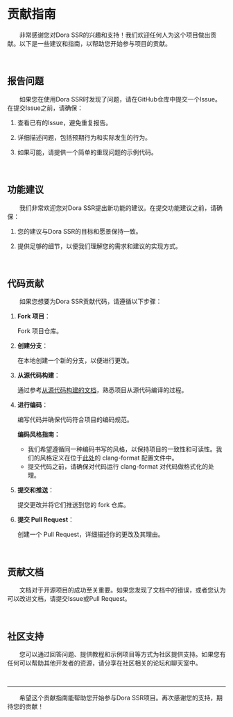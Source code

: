 # 贡献指南

&emsp;&emsp;非常感谢您对Dora SSR的兴趣和支持！我们欢迎任何人为这个项目做出贡献。以下是一些建议和指南，以帮助您开始参与项目的贡献。

<br>

## 报告问题

&emsp;&emsp;如果您在使用Dora SSR时发现了问题，请在GitHub仓库中提交一个Issue。在提交Issue之前，请确保：

1. 查看已有的Issue，避免重复报告。

2. 详细描述问题，包括预期行为和实际发生的行为。

3. 如果可能，请提供一个简单的重现问题的示例代码。

<br>

## 功能建议

&emsp;&emsp;我们非常欢迎您对Dora SSR提出新功能的建议。在提交功能建议之前，请确保：

1. 您的建议与Dora SSR的目标和愿景保持一致。

2. 提供足够的细节，以便我们理解您的需求和建议的实现方式。

<br>

## 代码贡献

&emsp;&emsp;如果您想要为Dora SSR贡献代码，请遵循以下步骤：

1. **Fork 项目**：

   Fork 项目仓库。

2. **创建分支**：

   在本地创建一个新的分支，以便进行更改。

3. **从源代码构建**：

   通过参考[从源代码构建的文档](https://dorothy-ssr.net/zh-Hans/docs/tutorial/dev-configuration)，熟悉项目从源代码编译的过程。

4. **进行编码**：

   编写代码并确保代码符合项目的编码规范。

   **编码风格指南：**

   - 我们希望遵循同一种编码书写的风格，以保持项目的一致性和可读性。我们的风格定义在位于[此处](Tools/Format/.clang-format)的 clang-format 配置文件中。
   - 提交代码之前，请确保对代码运行 clang-format 对代码做格式化的处理。

5. **提交和推送**：

   提交更改并将它们推送到您的 fork 仓库。

6. **提交 Pull Request**：

   创建一个 Pull Request，详细描述你的更改及其理由。

<br>

## 贡献文档

&emsp;&emsp;文档对于开源项目的成功至关重要。如果您发现了文档中的错误，或者您认为可以改进文档，请提交Issue或Pull Request。

<br>

## 社区支持

&emsp;&emsp;您可以通过回答问题、提供教程和示例项目等方式为社区提供支持。如果您有任何可以帮助其他开发者的资源，请分享在社区相关的论坛和聊天室中。

<br>

------

&emsp;&emsp;希望这个贡献指南能帮助您开始参与Dora SSR项目。再次感谢您的支持，期待您的贡献！